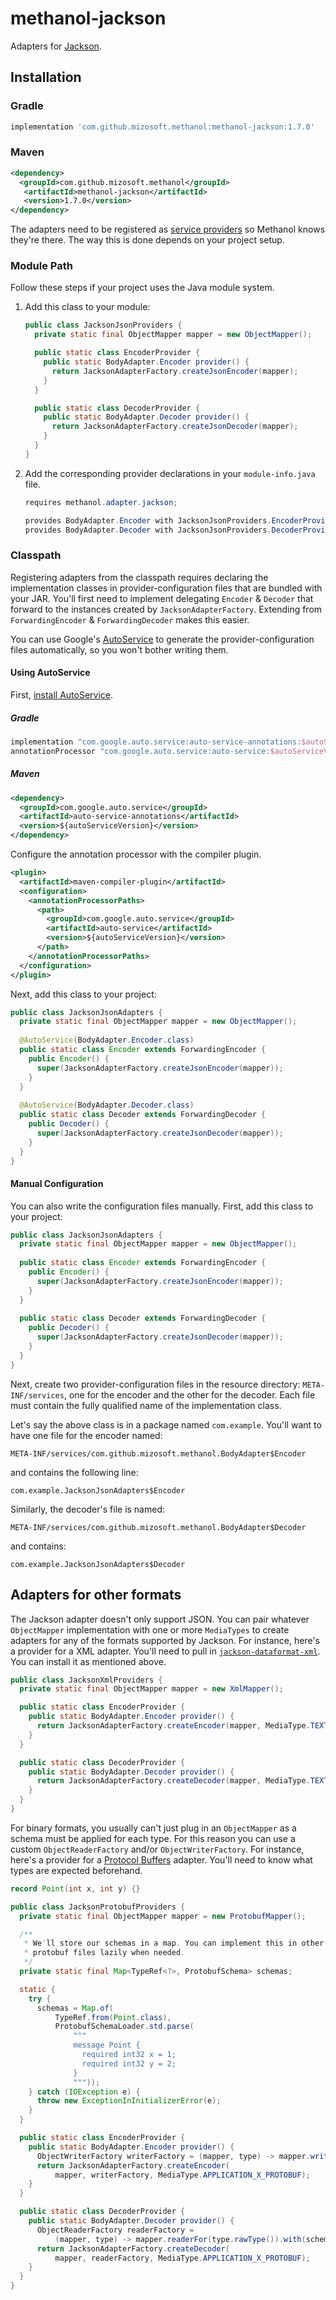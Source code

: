 # methanol-jackson

Adapters for [Jackson][jackson].

## Installation

### Gradle

```gradle
implementation 'com.github.mizosoft.methanol:methanol-jackson:1.7.0'
```

### Maven

```xml
<dependency>
  <groupId>com.github.mizosoft.methanol</groupId>
   <artifactId>methanol-jackson</artifactId>
   <version>1.7.0</version>
</dependency>
```

The adapters need to be registered as [service providers][serviceloader_javadoc] so Methanol knows they're there.
The way this is done depends on your project setup.

### Module Path

Follow these steps if your project uses the Java module system.

1. Add this class to your module:

    ```java
    public class JacksonJsonProviders {
      private static final ObjectMapper mapper = new ObjectMapper();
   
      public static class EncoderProvider {
        public static BodyAdapter.Encoder provider() {
          return JacksonAdapterFactory.createJsonEncoder(mapper);
        }
      }
   
      public static class DecoderProvider {
        public static BodyAdapter.Decoder provider() {
          return JacksonAdapterFactory.createJsonDecoder(mapper);
        }
      }
    }
    ```

2. Add the corresponding provider declarations in your `module-info.java` file.

    ```java
    requires methanol.adapter.jackson;
   
    provides BodyAdapter.Encoder with JacksonJsonProviders.EncoderProvider;
    provides BodyAdapter.Decoder with JacksonJsonProviders.DecoderProvider;
    ```

### Classpath

Registering adapters from the classpath requires declaring the implementation classes in provider-configuration
files that are bundled with your JAR. You'll first need to implement delegating `Encoder` & `Decoder`
that forward to the instances created by `JacksonAdapterFactory`. Extending from `ForwardingEncoder` &
`ForwardingDecoder` makes this easier.

You can use Google's [AutoService][autoservice] to generate the provider-configuration files automatically,
so you won't bother writing them.

#### Using AutoService

First, [install AutoService][autoservice_getting_started].

##### Gradle

```gradle
implementation "com.google.auto.service:auto-service-annotations:$autoServiceVersion"
annotationProcessor "com.google.auto.service:auto-service:$autoServiceVersion"
```

##### Maven

```xml
<dependency>
  <groupId>com.google.auto.service</groupId>
  <artifactId>auto-service-annotations</artifactId>
  <version>${autoServiceVersion}</version>
</dependency>
```

Configure the annotation processor with the compiler plugin.

```xml
<plugin>
  <artifactId>maven-compiler-plugin</artifactId>
  <configuration>
    <annotationProcessorPaths>
      <path>
        <groupId>com.google.auto.service</groupId>
        <artifactId>auto-service</artifactId>
        <version>${autoServiceVersion}</version>
      </path>
    </annotationProcessorPaths>
  </configuration>
</plugin>
```

Next, add this class to your project:

```java
public class JacksonJsonAdapters {
  private static final ObjectMapper mapper = new ObjectMapper();
  
  @AutoService(BodyAdapter.Encoder.class)
  public static class Encoder extends ForwardingEncoder {
    public Encoder() {
      super(JacksonAdapterFactory.createJsonEncoder(mapper));
    }
  }
  
  @AutoService(BodyAdapter.Decoder.class)
  public static class Decoder extends ForwardingDecoder {
    public Decoder() {
      super(JacksonAdapterFactory.createJsonDecoder(mapper));
    }
  }
}
```

#### Manual Configuration

You can also write the configuration files manually. First, add this class to your project:

```java
public class JacksonJsonAdapters {
  private static final ObjectMapper mapper = new ObjectMapper();
  
  public static class Encoder extends ForwardingEncoder {
    public Encoder() {
      super(JacksonAdapterFactory.createJsonEncoder(mapper));
    }
  }
  
  public static class Decoder extends ForwardingDecoder {
    public Decoder() {
      super(JacksonAdapterFactory.createJsonDecoder(mapper));
    }
  }
}
```

Next, create two provider-configuration files in the resource directory: `META-INF/services`,
one for the encoder and the other for the decoder. Each file must contain the fully qualified
name of the implementation class.

Let's say the above class is in a package named `com.example`. You'll want to have one file for the
encoder named:

```
META-INF/services/com.github.mizosoft.methanol.BodyAdapter$Encoder
```

and contains the following line:

```
com.example.JacksonJsonAdapters$Encoder
```

Similarly, the decoder's file is named:

```
META-INF/services/com.github.mizosoft.methanol.BodyAdapter$Decoder
```

and contains:

```
com.example.JacksonJsonAdapters$Decoder
```

## Adapters for other formats

The Jackson adapter doesn't only support JSON. You can pair whatever `ObjectMapper` implementation 
with one or more `MediaTypes` to create adapters for any of the formats supported by Jackson. For
instance, here's a provider for a XML adapter. You'll need to pull in [`jackson-dataformat-xml`](https://github.com/FasterXML/jackson-dataformat-xml). You can install it as mentioned above. 

```java
public class JacksonXmlProviders {
  private static final ObjectMapper mapper = new XmlMapper();

  public static class EncoderProvider {
    public static BodyAdapter.Encoder provider() {
      return JacksonAdapterFactory.createEncoder(mapper, MediaType.TEXT_XML);
    }
  }

  public static class DecoderProvider {
    public static BodyAdapter.Decoder provider() {
      return JacksonAdapterFactory.createDecoder(mapper, MediaType.TEXT_XML);
    }
  }
}
```

For binary formats, you usually can't just plug in an `ObjectMapper` as a schema must be applied for each type.
For this reason you can use a custom `ObjectReaderFactory` and/or `ObjectWriterFactory`. For instance, here's a provider for a
[Protocol Buffers](https://github.com/FasterXML/jackson-dataformats-binary/tree/2.14/protobuf) adapter.
You'll need to know what types are expected beforehand.

```java
record Point(int x, int y) {}

public class JacksonProtobufProviders {
  private static final ObjectMapper mapper = new ProtobufMapper();

  /**
   * We'll store our schemas in a map. You can implement this in other ways, like loading the
   * protobuf files lazily when needed.
   */
  private static final Map<TypeRef<?>, ProtobufSchema> schemas;

  static {
    try {
      schemas = Map.of(
          TypeRef.from(Point.class),
          ProtobufSchemaLoader.std.parse(
              """
              message Point {
                required int32 x = 1;
                required int32 y = 2;
              }
              """));
    } catch (IOException e) {
      throw new ExceptionInInitializerError(e);
    }
  }

  public static class EncoderProvider {
    public static BodyAdapter.Encoder provider() {
      ObjectWriterFactory writerFactory = (mapper, type) -> mapper.writer(schemas.get(type));
      return JacksonAdapterFactory.createEncoder(
          mapper, writerFactory, MediaType.APPLICATION_X_PROTOBUF);
    }
  }

  public static class DecoderProvider {
    public static BodyAdapter.Decoder provider() {
      ObjectReaderFactory readerFactory =
          (mapper, type) -> mapper.readerFor(type.rawType()).with(schemas.get(type));
      return JacksonAdapterFactory.createDecoder(
          mapper, readerFactory, MediaType.APPLICATION_X_PROTOBUF);
    }
  }
}
```

[jackson]: https://github.com/FasterXML/jackson
[autoservice]: https://github.com/google/auto/tree/master/service
[autoservice_getting_started]: https://github.com/google/auto/tree/master/service#getting-started
[serviceloader_javadoc]: https://docs.oracle.com/en/java/javase/11/docs/api/java.base/java/util/ServiceLoader.html

